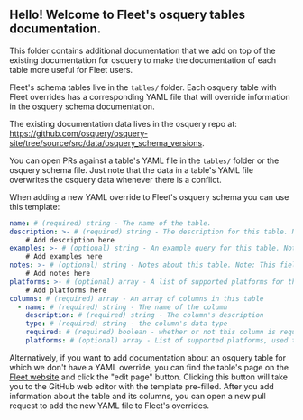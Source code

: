 ## Hello! Welcome to Fleet's osquery tables documentation.

This folder contains additional documentation that we add on top of the existing documentation for osquery to make the documentation of each table more useful for Fleet users.

Fleet's schema tables live in the `tables/` folder. Each osquery table with Fleet overrides has a corresponding YAML file that will override information in the osquery schema documentation.

The existing documentation data lives in the osquery repo at: https://github.com/osquery/osquery-site/tree/source/src/data/osquery_schema_versions.

You can open PRs against a table's YAML file in the `tables/` folder or the osquery schema file. Just note that the data in a table's YAML file overwrites the osquery data whenever there is a conflict.

When adding a new YAML override to Fleet's osquery schema you can use this template:

```yaml
name: # (required) string - The name of the table.
description: >- # (required) string - The description for this table. Note: this field supports markdown
	# Add description here
examples: >- # (optional) string - An example query for this table. Note: This field supports markdown
	# Add examples here
notes: >- # (optional) string - Notes about this table. Note: This field supports markdown.
	# Add notes here
platforms: >- # (optional) array - A list of supported platforms for this table (any of: `darwin`, `windows`, `linux`, `chrome`)
	# Add platforms here
columns: # (required) array - An array of columns in this table
  - name: # (required) string - The name of the column
    description: # (required) string - The column's description
    type: # (required) string - the column's data type
    required: # (required) boolean - whether or not this column is required to query this table.
    platforms: # (optional) array - List of supported platforms, used to clarify when a column isn't available on every platform its table supports (any of: `darwin`, `windows`, `linux`, `chrome`)
```

Alternatively, if you want to add documentation about an osquery table for which we don't have a YAML override, you can find the table's page on the [Fleet website](https://fleetdm.com/tables) and click the "edit page" button. Clicking this button will take you to the GitHub web editor with the template pre-filled. After you add information about the table and its columns, you can open a new pull request to add the new YAML file to Fleet's overrides.
